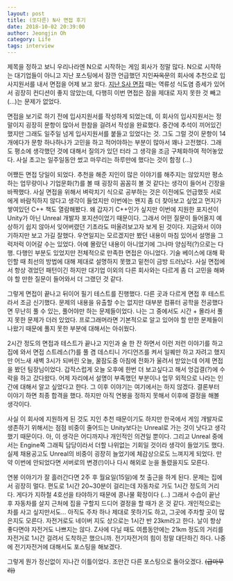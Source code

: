 ```yaml
---
layout: post
title: (또다른) N사 면접 후기
date: 2018-10-02 20:39:00
author: Jeongjin Oh
category: Life
tags: interview
---
```


제목을 정하고 보니 우리나라엔 N으로 시작하는 게임 회사가 정말 많다. N으로 시작하는 대기업들이 아니고 지난 포스팅에서 잠깐 언급했던 지인~~지옥문~~의 회사에 추천으로 입사지원서를 내서 면접을 어제 보고 왔다. [지난 S사 면접](/life/2018/09/13/S-Co-Interview/) 때는 역류성 식도염 증세가 있어서 굉장히 컨디션이 좋지 않았는데, 다행히 이번 면접은 잠을 제대로 자지 못한 것 빼고(...)는 문제가 없었다.

면접을 보기로 하기 전에 입사지원서를 작성하게 되었는데, 이 회사의 입사지원서는 정말이지 굉장히 문항이 많아서 한참을 걸려서 작성을 완료했다. 중간에 추석이 끼어있긴 했지만 그래도 일주일 넘게 입사지원서를 붙들고 있었다는 것. 그도 그럴 것이 문항이 14개에다가 문항 하나하나가 고민을 하고 적어야하는 부분이 많아서 꽤나 고전했다. 그래도 평소에 생각했던 것에 대해서 질의가 있던 터라 그 생각을 조금 구체화하여 적어놓았다. 사실 초고는 일주일동안 썼고 마무리는 하루만에 했다는 것이 함정 (...)

어쨌든 면접 당일이 되었다. 추천을 해준 지인이 많은 이야기를 해주지는 않았지만 평소 하는 업무량이나 기업문화(?)를 볼 때 굉장히 꼼꼼히 볼 것 같다는 생각이 들어서 긴장을 바짝했다. 사실 면접을 위해서 벼락치기 식으로 공부하는 것은 이전에도 언급했듯 서로에게 바람직하지 않다고 생각이 들었지만 이번에는 왠지 좀 더 찾아보고 싶었고 먼지가 쌓여있던 C++ 책도 열람해봤다. 왜 갑자기 C++인가 싶지만 이번에 지원한 포지션이 Unity가 아닌 Unreal 개발자 포지션이었기 때문이다. 그래서 어떤 질문이 들어올지 예상하기 쉽지 않아서 잊어버렸던 기초라도 떠올려보고자 보게 된 것이다. 지금와서 이야기하지만 보고 가길 잘했다. 우연일지는 모르겠지만 봤던 내용이 마침 있어서 설명을 그럭저럭 이어갈 수는 있었다. 아예 몰랐던 내용이 아니었기에 그나마 양심적(?)으로는 다행. 다행인 부분도 있었지만 전체적으로 만족한 면접은 아니었다. 기술 베이스에 대해 확인할 때 최선의 방법에 대해 제대로 설명하지 못했고 밑천이 금방 드러났다. 사실 면접에서 항상 겪었던 패턴이긴 하지만 대기업 이외의 다른 회사와는 다르게 좀 더 고민을 해봐야 할 만한 질문이 들어와서 더 그랬던 것 같다.

그렇게 면접이 끝나고 뒤이어 필기 테스트를 진행했다. 다른 곳과 다르게 면접 후 테스트라서 조금 신기했다. 문제의 내용을 유출할 수는 없지만 대부분 컴퓨터 공학을 전공했다면 무난히 풀 수 있는, 풀어야만 하는 문제들이었다. 나는 그 중에서도 시간 + 몰라서 풀지 못한 문제가 더러 있었다. 프로그래머라면 기본적으로 알고 있어야 할 만한 문제들이 나왔기 때문에 풀지 못한 부분에 대해서는 아쉬웠다.

2시간 정도의 면접과 테스트가 끝나고 지인과 술 한 잔 하면서 이런 저런 이야기를 하고 집에 와서 면접 스트레스(?)를 풀 겸 데스티니 가디언즈를 켜서 일퀘만 하고 자려고 했지만 어느새 새벽 3시가 되버린 오늘, 꿀잠도중 아침에 전화가 울려서 받았는데 어제 면접을 봤던 팀장님이었다. 갑작스럽게 오늘 오후에 한번 더 보고싶다고 해서 엉겁결(?)에 수락을 하고 갔다왔다. 어제 자리에서 설명이 부족했던 부분이나 업무 외적으로 나라는 인간에 대해서 알고 싶었다고 한다. 그 이후 이야기는 여기에서는 하지 않겠다. 결론부터 이야기 하면 최종 합격을 했다. 하지만 아직 연봉을 정하지 못해서 이후에 결정을 해볼 생각이다.

사실 이 회사에 지원하게 된 것도 지인 추천 때문이기도 하지만 한국에서 게임 개발자로 생존하기 위해서는 점점 비중이 줄어드는 Unity보다는 Unreal로 가는 것이 낫다고 생각했기 때문이다. 아, 이 생각은 어디까지나 개인적인 의견일 뿐이다. 그리고 Unreal 중에서는 Engine쪽 그래픽 담당이라서 더할 나위없는 기회일 것이라 생각이 들었기도 했다. 실제 채용공고도 Unreal의 비중이 굉장히 늘었기에 체감상으로도 느껴지게 되었다. 만약 이번에 안되었다면 서버로의 변경(!)이나 다시 해외로 눈을 돌렸을지도 모른다.

연봉 이야기가 잘 흘러간다면 2주 후 월요일(15일)에 첫 출근을 하게 된다. 문제는 집에서 굉장히 멀다. 편도로 1시간 20~30분이 걸리는데 자동차로 가도 1시간 정도의 거리다. 게다가 지하철 4호선을 타야하기 때문에 콩나물 확정이다 (...) 그래서 수습이 끝난 후 자동차를 살지 근처에 집을 구할지 드디어 결정을 할 때가 온 것 같다. 개인적으로는 차를 사고 싶지만서도... 아직도 주차 하나 제대로 못하기도 하고, 그곳에 주차할 곳이 많은지도 모른다. 자전거로도 네이버 지도 상으로는 1시간 반 23km라고 한다. 날이 항상 좋다면야 자전거도 나쁘지는 않다. Z사에 다닐 때도 여름동안에는 21km 정도의 거리를 자전거로 1시간 걸려서 도착하곤 했으니까. 전기자전거의 힘이 정말 대단하긴 하다. 나중에 전기자전거에 대해서도 포스팅을 해보겠다.

그렇게 뭔가 정신없이 지나간 이틀이었다. 조만간 다른 포스팅으로 돌아오겠다. ~~(급마무리)~~